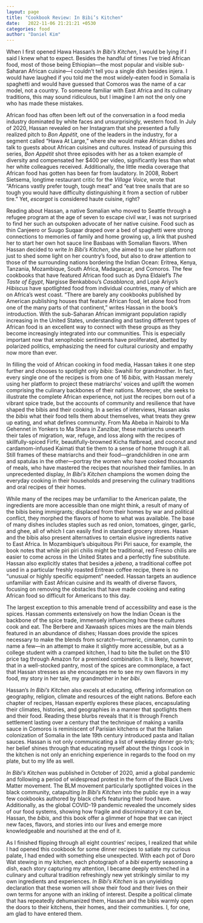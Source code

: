 ```yaml
---
layout: page
title: "Cookbook Review: In Bibi’s Kitchen"
date:   2022-11-06 21:21:21 +0530
categories: food
author: "Daniel Kim"
---
```


When I first opened Hawa Hassan’s *In Bibi’s Kitchen*, I would be lying if I said I knew what to expect. Besides the handful of times I’ve tried African food, most of those being Ethiopian—the most popular and visible sub-Saharan African cuisine—I couldn’t tell you a single dish besides injera. I would have laughed if you told me the most widely-eaten food in Somalia is spaghetti and would have guessed that Comoros was the name of a car model, not a country. To someone familiar with East Africa and its culinary traditions, this may sound ridiculous, but I imagine I am not the only one who has made these mistakes.

African food has often been left out of the conversation in a food media industry dominated by white faces and unsurprisingly, western food. In July of 2020, Hassan revealed on her Instagram that she presented a fully realized pitch to *Bon Appétit*, one of the leaders in the industry, for a segment called “Hawa At Large,” where she would make African dishes and talk to guests about African cuisines and cultures. Instead of pursuing this series, *Bon Appétit* shot three episodes with her as a token example of diversity and compensated her $400 per video, significantly less than what her white colleagues received. Additionally, the little media coverage that African food has gotten has been far from laudatory. In 2008, Robert Sietsema, longtime restaurant critic for the *Village Voice*, wrote that “Africans vastly prefer tough, tough meat” and “eat tree snails that are so tough you would have difficulty distinguishing it from a section of rubber tire.” Yet, *escargot* is considered haute cuisine, right?

Reading about Hassan, a native Somalian who moved to Seattle through a refugee program at the age of seven to escape civil war, I was not surprised to find her such an outspoken advocate of her native cuisine. Food such as thin Canjeero or Suugo Suqaar draped over a bed of spaghetti were strong connections to memories of family and home growing up, a link that pushed her to start her own hot sauce line Basbaas with Somalian flavors. When Hassan decided to write *In Bibi’s Kitchen*, she aimed to use her platform not just to shed some light on her country’s food, but also to draw attention to those of the surrounding nations bordering the Indian Ocean: Eritrea, Kenya, Tanzania, Mozambique, South Africa, Madagascar, and Comoros. The few cookbooks that have featured African food such as Dyna Eldaief’s *The Taste of Egypt*, Nargisse Benkabbou’s *Casablanca*, and Lopè Ariyo’s *Hibiscus* have spotlighted food from individual countries, many of which are on Africa’s west coast. “There are barely any cookbooks published by American publishing houses that feature African food, let alone food from one of the many parts of that continent,” writes Hassan in the book’s introduction. With the sub-Saharan African immigrant population rapidly increasing in the United States, understanding and tasting different types of African food is an excellent way to connect with these groups as they become increasingly integrated into our communities. This is especially important now that xenophobic sentiments have proliferated, abetted by polarized politics, emphasizing the need for cultural curiosity and empathy now more than ever.

In filling the void of African cooking in food media, Hassan takes it one step further and chooses to spotlight only *bibis*: Swahili for grandmother. In fact, every single one of the recipes is from one of 16 *bibis*, with Hassan merely using her platform to project these matriarchs’ voices and uplift the women comprising the culinary backbones of their nations. Moreover, she seeks to illustrate the complete African experience, not just the recipes born out of a vibrant spice trade, but the accounts of community and resilience that have shaped the bibis and their cooking. In a series of interviews, Hassan asks the *bibis* what their food tells them about themselves, what treats they grew up eating, and what defines community. From Ma Abeba in Nairobi to Ma Gehennet in Yonkers to Ma Shara in Zanzibar, these matriarchs unearth their tales of migration, war, refuge, and loss along with the recipes of skillfully-spiced Firfir, beautifully-browned Kicha flatbread, and coconut and cardamom-infused Kaimati that tie them to a sense of home through it all. Still frames of these matriarchs and their food—grandchildren in one arm and spatulas in the other—portray the women who have cooked thousands of meals, who have mastered the recipes that nourished their families. In an unprecedented display, *In Bibi’s Kitchen* champions the women doing the everyday cooking in their households and preserving the culinary traditions and oral recipes of their homes.

While many of the recipes may be unfamiliar to the American palate, the ingredients are more accessible than one might think, a result of many of the bibis being immigrants; displaced from their homes by war and political conflict, they morphed the flavors of home to what was available. The base of many dishes includes staples such as red onion, tomatoes, ginger, garlic, and ghee, all of which I can easily find in standard grocery stores. Hasan and the bibis also present alternatives to certain elusive ingredients native to East Africa. In Mozambique’s ubiquitous Piri Piri sauce, for example, the book notes that while piri piri chilis might be traditional, red Fresno chilis are easier to come across in the United States and a perfectly fine substitute. Hassan also explicitly states that besides a *jebena*, a traditional coffee pot used in a particular freshly roasted Eritrean coffee recipe, there is no “unusual or highly specific equipment” needed. Hassan targets an audience unfamiliar with East African cuisine and its wealth of diverse flavors, focusing on removing the obstacles that have made cooking and eating African food so difficult for Americans to this day.

The largest exception to this amenable trend of accessibility and ease is the spices. Hassan comments extensively on how the Indian Ocean is the backbone of the spice trade, immensely influencing how these cultures cook and eat. The Berbere and Xawaash spices mixes are the main blends featured in an abundance of dishes; Hassan does provide the spices necessary to make the blends from scratch—turmeric, cinnamon, cumin to name a few—in an attempt to make it slightly more accessible, but as a college student with a cramped kitchen, I had to bite the bullet on the $10 price tag through Amazon for a premixed combination. It is likely, however, that in a well-stocked pantry, most of the spices are commonplace, a fact that Hassan stresses as she encourages me to see my own flavors in my food, my story in her tale, my grandmother in her *bibi*.

Hassan’s *In Bibi’s Kitchen* also excels at educating, offering information on geography, religion, climate and resources of the eight nations. Before each chapter of recipes, Hassan expertly explores these places, encapsulating their climates, histories, and geographies in a manner that spotlights them and their food. Reading these blurbs reveals that it is through French settlement lasting over a century that the technique of making a vanilla sauce in Comoros is reminiscent of Parisian kitchens or that the Italian colonization of Somalia in the late 19th century introduced pasta and Italian sauces. Hassan is not only communicating a list of weekday dinner go-to’s; her belief shines through that educating myself about the things I cook in the kitchen is not only an enriching experience in regards to the food on my plate, but to my life as well. 

*In Bibi’s Kitchen* was published in October of 2020, amid a global pandemic and following a period of widespread protest in the form of the Black Lives Matter movement. The BLM movement particularly spotlighted voices in the black community, catapulting *In Bibi’s Kitchen* into the public eye in a way few cookbooks authored by black chefs featuring their food have. Additionally, as the global COVID-19 pandemic revealed the uncomely sides of our food systems, showing how fragile and discriminatory it can be, Hassan, the *bibis*, and this book offer a glimmer of hope that we can inject new faces, flavors, and stories into our lives and emerge more knowledgeable and nourished at the end of it.

As I finished flipping through all eight countries’ recipes, I realized that while I had opened this cookbook for some dinner recipes to satiate my curious palate, I had ended with something else unexpected. With each pot of Doro Wat stewing in my kitchen, each photograph of a *bibi* expertly seasoning a dish, each story capturing my attention, I became deeply entrenched in a culinary and cultural tradition refreshingly new yet strikingly similar to my own ingredients and experiences. *In Bibi’s Kitchen* is an unyielding declaration that these women will show their food and their lives on their own terms for anyone with an inkling of interest. Despite a political climate that has repeatedly dehumanized them, Hassan and the bibis warmly open the doors to their kitchens, their homes, and their communities. I, for one, am glad to have entered them.

